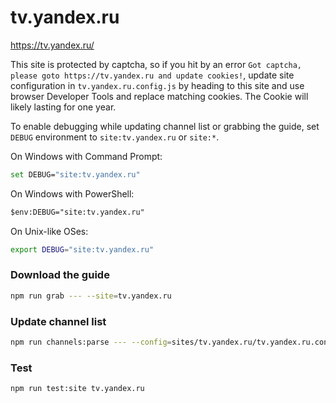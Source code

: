 # tv.yandex.ru

https://tv.yandex.ru/

This site is protected by captcha, so if you hit by an error `Got captcha, please goto https://tv.yandex.ru and update cookies!`,
update site configuration in `tv.yandex.ru.config.js` by heading to this site and use browser
Developer Tools and replace matching cookies. The Cookie will likely lasting for one year.

To enable debugging while updating channel list or grabbing the guide, set `DEBUG` environment
to `site:tv.yandex.ru` or `site:*`.

On Windows with Command Prompt:

```sh
set DEBUG="site:tv.yandex.ru"
```

On Windows with PowerShell:

```ps
$env:DEBUG="site:tv.yandex.ru"
```

On Unix-like OSes:

```sh
export DEBUG="site:tv.yandex.ru"
```

### Download the guide

```sh
npm run grab --- --site=tv.yandex.ru
```

### Update channel list

```sh
npm run channels:parse --- --config=sites/tv.yandex.ru/tv.yandex.ru.config.js --output=sites/tv.yandex.ru/tv.yandex.ru.channels.xml
```

### Test

```sh
npm run test:site tv.yandex.ru
```
